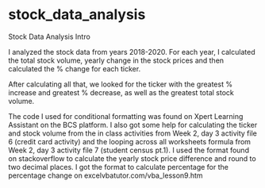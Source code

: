 # stock_data_analysis

Stock Data Analysis Intro

I analyzed the stock data from years 2018-2020. For each year, I calculated the total stock volume, yearly change in the stock prices and then calculated the % change for each ticker.

After calculating all that, we looked for the ticker with the greatest % increase and greatest % decrease, as well as the greatest total stock volume.

The code I used for conditional formatting was found on Xpert Learning Assistant on the BCS platform. I also got some help for calculating the ticker and stock volume from the in class activities from Week 2, day 3 activity file 6 (credit card activity) and the looping across all worksheets formula from Week 2, day 3 activity file 7 (student census pt.1). I used the format found on stackoverflow to calculate the yearly stock price difference and round to two decimal places. I got the format to calculate percentage for the percentage change  on excelvbatutor.com/vba_lesson9.htm
